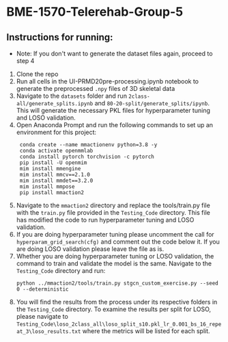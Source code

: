 # BME-1570-Telerehab-Group-5

## Instructions for running:
* Note: If you don't want to generate the dataset files again, proceed to step 4
1. Clone the repo
2. Run all cells in the UI-PRMD20pre-processing.ipynb notebook to generate the preprocessed `.npy` files of 3D skeletal data
3. Navigate to the `datasets` folder and run `2class-all/generate_splits.ipynb` and `80-20-split/generate_splits/ipynb`. This will generate the necessary PKL files for hyperparameter tuning and LOSO validation.
4. Open Anaconda Prompt and run the following commands to set up an environment for this project:
   ```
    conda create --name mmactionenv python=3.8 -y
    conda activate openmmlab
    conda install pytorch torchvision -c pytorch
    pip install -U openmim
    mim install mmengine
    mim install mmcv==2.1.0
    mim install mmdet==3.2.0
    mim install mmpose
    pip install mmaction2
   ```
5. Navigate to the `mmaction2` directory and replace the tools/train.py file with the `train.py` file provided in the `Testing_Code` directory. This file has modified the code to run hyperparameter tuning and LOSO validation.
6. If you are doing hyperparameter tuning please uncomment the call for `hyperparam_grid_search(cfg)` and comment out the code below it. If you are doing LOSO validation please leave the file as is.
7. Whether you are doing hyperparameter tuning or LOSO validation, the command to train and validate the model is the same. Navigate to the `Testing_Code` directory and run:
   ```
   python ../mmaction2/tools/train.py stgcn_custom_exercise.py --seed 0 --deterministic
   ```
9. You will find the results from the process under its respective folders in the `Testing_Code` directory. To examine the results per split for LOSO, please navigate to `Testing_Code\loso_2class_all\loso_split_s10.pkl_lr_0.001_bs_16_repeat_3\loso_results.txt` where the metrics will be listed for each split.
